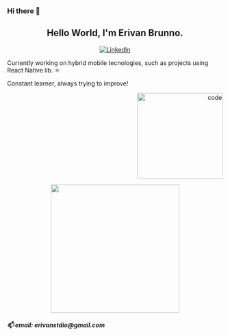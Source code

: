 ### Hi there 👋

<!--
**erivanstdio/erivanstdio** is a ✨ _special_ ✨ repository because its `README.md` (this file) appears on your GitHub profile.

Here are some ideas to get you started:

- 🔭 I’m currently working on ...
- 🌱 I’m currently learning ...
- 👯 I’m looking to collaborate on ...
- 🤔 I’m looking for help with ...
- 💬 Ask me about ...
- 📫 How to reach me: ...
- 😄 Pronouns: ...
- ⚡ Fun fact: ...
-->

<h2 align = "center">Hello World, I'm Erivan Brunno.</h2>
<p>
<p align="center">

  <a href=https://www.linkedin.com/in/erivanbrunno->
    <img src="https://img.shields.io/badge/LinkedIn-fabd2f?style=for-the-badge&logo=linkedin&logoColor=0d1117" alt="LinkedIn"/>
  </a>
  
  <p>Currently working on hybrid mobile tecnologies, such as projects using React Native lib. ⚛️</p>
  <p>Constant learner, always trying to improve!</p>

</p>

<p>
  
  <p align="right">
    <img src="https://c.tenor.com/_DOBjnGspYAAAAAC/code-coding.gif" width="200" title="code">
  </p>

</p>
</p>

<p align="center">
  <a href='https://github.com/anuraghazra/github-readme-stats'><img src="https://github-readme-stats.vercel.app/api/top-langs/?username=erivanstdio&layout=compact&theme=gruvbox" style="max-width:100%;" width="300"></a>
</p>

<p align="center">
<h5>📫 email: erivanstdio@gmail.com<h5>
<p/>
